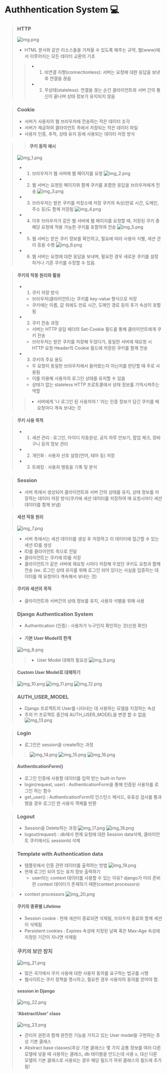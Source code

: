 # Authhentication System 💻

> ### HTTP
> ![img.png](img.png)
> - HTML 문서와 같은 리소스들을 가져올 수 있도록 해주는 규약, 웹(www)에서 이루어지는 모든 데이터 교환의 기초
>> - 1. 비연결 지향(connectionless): 서버는 요청에 대한 응답을 보낸 후 연결을 끊음
>> - 2. 무상태(stateless): 연결을 끊는 순간 클라이언트와 서버 간의 통신이 끝나며 상태 정보가 유지되지 않음

> ### Cookie
> - 서버가 사용자의 웹 브라우저에 전송하는 작은 데이터 조각
> - 서버가 제공하여 클라이언트 측에서 저장되는 작은 데이터 파일
> - 사용자 인증, 추적, 상태 유지 등에 사용되는 데이터 저장 방식

>> #### 쿠키 동작 예시
> ![img_1.png](img_1.png)
> - 1. 브라우저가 웹 서버에 웹 페이지를 요청
> ![img_2.png](img_2.png)
> - 2. 웹 서버는 요청된 페이지와 함께 쿠키를 포함한 응답을 브라우저에게 전송
> ![img_3.png](img_3.png)
> - 3. 브라우저는 받은 쿠키를 저장소에 저장 쿠키의 속성(만료 시간, 도메인, 주소 등)도 함께 저장됨
> ![img_4.png](img_4.png)
> - 4. 이후 브라우저가 같은 웹 서버에 웹 페이지를 요청할 때, 저장된 쿠키 중 해당 요청에 적용 가능한 쿠키를 포함하여 전송
> ![img_5.png](img_5.png)
> - 5. 웹 서버는 받은 쿠키 정보를 확인하고, 필요에 따라 사용자 식별, 세션 관리 등을 수행
> ![img_6.png](img_6.png)
> - 6. 웹 서버는 요청에 대한 응답을 보내며, 필요한 경우 새로운 쿠키를 설정하거나 기존 쿠키를 수정할 수 있음.

> #### 쿠키의 작동 원리와 활용
> - 1. 쿠키 저장 방식
>   - 브라우저(클라이언트)는 쿠키를 key-value 형식으로 저장
>   - 쿠키에는 이름, 값 외에도 만료 시간, 도메인 경로 등의 추가 속성이 포함 됨
> - 2. 쿠키 전송 과정
>   - 서버는 HTTP 응답 헤더의 Set-Cookie 필드를 통해 클라이언트에게 쿠키 전송
>   - 브라우저는 받은 쿠키를 저장해 두었다가, 동일한 서버에 재요청 시 HTTP 요청 Header의 Cookie 필드에 저장된 쿠키를 함께 전송
> - 3. 쿠키의 주요 용도
>   - 두 요청이 동일한 브라우저에서 들어왔는지 아닌지를 판단할 때 주로 사용됨
>   - 이를 이용해 사용자의 로그인 상태를 유지할 수 있음
>   - 상태가 없는 stateless HTTP 프로토콜에서 상태 정보를 기억시켜주는 역할
>> - 서버에게 '나 로그인 된 사용자야 ! '라는 인증 정보가 담긴 쿠키를 매 요청마다 계속 보내는 것

> #### 쿠키 사용 목적
> - 1. 세션 관리 : 로그인, 아이디 자동완성, 공지 하루 안보기, 팝업 체크, 장바구니 등의 정보 관리
> - 2. 개인화 : 사용자 선호 설정(언어, 테마 등) 저장
> - 3. 트래킹 : 사용자 행동을 기록 및 분석


> ### Session
> - 서버 측에서 생성되어 클라이언트와 서버 간의 상태를 유지, 상태 정보를 저장하는 데이터 저장 방식(쿠키에 세션 데이터를 저장하여 매 요청시마다 세션 데이터를 함께 보냄)

> #### 세션 작동 원리
> ![img_7.png](img_7.png)

> - 서버 측에서는 세션 데이터를 생성 후 저장하고 이 데이터에 접근할 수 있는 세션 ID를 생성
> - ID를 클라이언트 측으로 전달
> - 클라이언트는 쿠키에 ID를 저장
> - 클라이언트가 같은 서버에 재요청 시마다 저장해 두었던 쿠키도 요청과 함께 전송 (ex. 로그인 상태 유지를 위해 로그인 되어 있다는 사실을 입증하는 데이터를 매 요청마다 계속해서 보내는 것)

> #### 쿠키와 세션의 목적
> - 클라이언트와 서버간의 상태 정보를 유지, 사용자 식별을 위해 사용


> ### Django Authentication System
> - Authentication (인증) : 사용자가 누구인지 확인하는 것(신원 확인)

> - #### 기본 User Model의 한계
> ![img_8.png](img_8.png)
>> - User Model 대체의 필요성
>> ![img_9.png](img_9.png)

> #### Custom User Model로 대체하기
> ![img_10.png](img_10.png)
> ![img_11.png](img_11.png)
> ![img_12.png](img_12.png)

> ### AUTH_USER_MODEL
> - Django 프로젝트의 User를 나타내는 데 사용하는 모델을 지정하는 속성
> - 주의 !!! 프로젝트 중간에 AUTH_USER_MODEL을 변경 할 수 없음
> ![img_13.png](img_13.png)


> ### Login
> - 로그인은 session을 create하는 과정
>> ![img_14.png](img_14.png)
>> ![img_15.png](img_15.png)
>> ![img_16.png](img_16.png)

> #### AuthenticationForm()
> - 로그인 인증에 사용할 데이터를 입력 받는 built-in form
> - login(request, user) : AuthenticationForm을 통해 인증된 사용자를 로그인 하는 함수
> - get_user() : AuthenticationForm의 인스턴스 메서드, 유효성 검사를 통과했을 경우 로그인 한 사용자 객체를 반환

> ### Logout
> - Session을 Delete하는 과정
> ![img_17.png](img_17.png)
> ![img_18.png](img_18.png)
> - logout(request) : db에서 현재 요청에 대한 Session data삭제, 클라이언트 쿠키에서도 sessionId 삭제

> ### Template with Authentication data
> - 템플릿에서 인증 관련 데이터를 출력하는 방법
> ![img_19.png](img_19.png)
> - 현재 로그인 되어 있는 유저 정보 출력하기
>   - user라는 context 데이터를 사용할 수 있는 이유? django가 미리 준비한 context 데이터가 존재하기 때문(context processors)

> - context processors
> ![img_20.png](img_20.png)

> #### 쿠키의 종류별 Lifetime
> - Session cookie : 현재 세션이 종료되면 삭제됨, 브라우저 종료와 함께 세션이 삭제됨
> - Persistent cookies : Expires 속성에 지정된 날짜 혹은 Max-Age 속성에 지정된 기간이 지나면 삭제됨

> ### 쿠키의 보안 장치
> ![img_21.png](img_21.png)
> - 많은 국가에서 쿠키 사용에 대한 사용자 동의를 요구하는 법규를 시행
> - 웹사이트는 쿠키 정책을 명시하고, 필요한 경우 사용자의 동의를 얻어야 함.

> #### session in Django
> ![img_22.png](img_22.png)

> #### 'AbstractUser' class
> ![img_23.png](img_23.png)
> - 관리자 권한과 함께 완전한 기능을 가지고 있는 User model을 구현하는 추상 기본 클래스
> - Abstract base classes(추상 기본 클래스): 몇 가지 공통 정보를 여러 다른 모델에 넣을 때 사용하는 클래스, db 테이블을 만드는데 사용 x, 대신 다른 모델의 기본 클래스로 사용되는 경우 해당 필드가 하위 클래스의 필드에 추가 됨!
